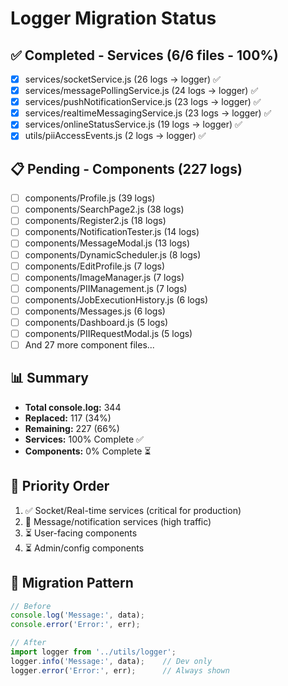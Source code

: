 # Logger Migration Status

## ✅ Completed - Services (6/6 files - 100%)
- [x] services/socketService.js (26 logs → logger) ✅
- [x] services/messagePollingService.js (24 logs → logger) ✅
- [x] services/pushNotificationService.js (23 logs → logger) ✅
- [x] services/realtimeMessagingService.js (23 logs → logger) ✅
- [x] services/onlineStatusService.js (19 logs → logger) ✅
- [x] utils/piiAccessEvents.js (2 logs → logger) ✅

## 📋 Pending - Components (227 logs)
- [ ] components/Profile.js (39 logs)
- [ ] components/SearchPage2.js (38 logs)
- [ ] components/Register2.js (18 logs)
- [ ] components/NotificationTester.js (14 logs)
- [ ] components/MessageModal.js (13 logs)
- [ ] components/DynamicScheduler.js (8 logs)
- [ ] components/EditProfile.js (7 logs)
- [ ] components/ImageManager.js (7 logs)
- [ ] components/PIIManagement.js (7 logs)
- [ ] components/JobExecutionHistory.js (6 logs)
- [ ] components/Messages.js (6 logs)
- [ ] components/Dashboard.js (5 logs)
- [ ] components/PIIRequestModal.js (5 logs)
- [ ] And 27 more component files...

## 📊 Summary
- **Total console.log:** 344
- **Replaced:** 117 (34%)
- **Remaining:** 227 (66%)
- **Services:** 100% Complete ✅
- **Components:** 0% Complete ⏳

## 🎯 Priority Order
1. ✅ Socket/Real-time services (critical for production)
2. 🔄 Message/notification services (high traffic)
3. ⏳ User-facing components
4. ⏳ Admin/config components

## 📝 Migration Pattern
```javascript
// Before
console.log('Message:', data);
console.error('Error:', err);

// After
import logger from '../utils/logger';
logger.info('Message:', data);    // Dev only
logger.error('Error:', err);      // Always shown
```
